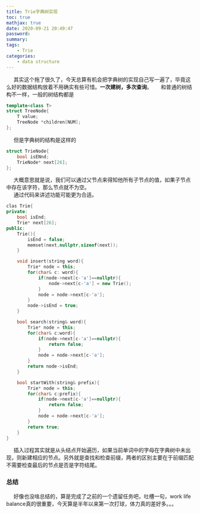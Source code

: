 ```yaml
---
title: Trie字典树实现
toc: true
mathjax: true
date: 2020-09-21 20:49:47
password:
summary:
tags:
    - Trie
categories:
    - data structure
---
```

&nbsp;&nbsp;&nbsp;&nbsp;&nbsp;其实这个拖了很久了，今天总算有机会把字典树的实现自己写一遍了，毕竟这么好的数据结构放着不用确实有些可惜。**一次建树，多次查询**。
&nbsp;&nbsp;&nbsp;&nbsp;&nbsp;和普通的树结构不一样，一般的树结构都是
```c++
template<class T>
struct TreeNode{
    T value;
    TreeNode *children[NUM];
};
```
<!--more-->
&nbsp;&nbsp;&nbsp;&nbsp;&nbsp;但是字典树的结构是这样的
```c++
struct TrieNode{
    bool isENnd;
    TrieNode* next[26];
};
```
&nbsp;&nbsp;&nbsp;&nbsp;&nbsp;大概意思就是说，我们可以通过父节点来得知他所有子节点的值，如果子节点中存在该字符，那么节点就不为空。\
&nbsp;&nbsp;&nbsp;&nbsp;&nbsp;通过代码来讲述功能可能更为合适。
```c++
clas Trie{
private:
    bool isEnd;
    Trie* next[26];
public:
    Trie(){
        isEnd = false;
        memset(next,nullptr,sizeof(next));
    }

    void insert(string word){
        Trie* node = this;
        for(char& c: word){
            if(node->next[c-'a']==nullptr){
                node->next[c-'a'] = new Trie();
            }
            node = node->next[c-'a'];
        }
        node->isEnd = true;
    }

    bool search(string& word){
        Trie* node = this;
        for(char& c:word){
            if(node->next[c-'a']==nullptr){
                return false;
            }
            node = node->next[c-'a'];
        }
        return node->isEnd;
    }

    bool startWith(string& prefix){
        Trie* node = this;
        for(char& c:prefix){
            if(node->next[c-'a']==nullptr){
                return false;
            }
            node = node->next[c-'a'];
        }
        return true;
    }
}
```
&nbsp;&nbsp;&nbsp;&nbsp;&nbsp;插入过程其实就是从头结点开始遍历，如果当前单词中的字母在字典树中未出现，则新建相应的节点。另外就是查找和检查前缀，两者的区别主要在于前缀匹配不需要检查最后的节点是否是字符结尾。
### 总结
&nbsp;&nbsp;&nbsp;&nbsp;&nbsp;好像也没啥总结的，算是完成了之前的一个遗留任务吧，吐槽一句，work life balance真的很重要，今天算是半年以来第一次打球，体力真的差好多。。。